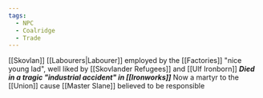 ```yaml
---
tags:
  - NPC
  - Coalridge
  - Trade
---
```

[[Skovlan]] [[Labourers|Labourer]] employed by the [[Factories]] 
"nice young lad", well liked by [[Skovlander Refugees]] and [[Ulf Ironborn]]
***Died in a tragic "industrial accident" in [[Ironworks]]***
Now a martyr to the [[Union]] cause
[[Master Slane]] believed to be responsible
